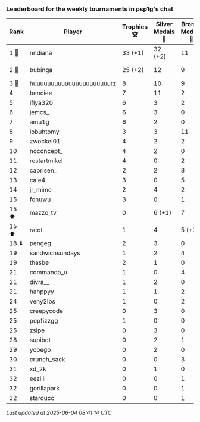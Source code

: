 ### Leaderboard for the weekly tournaments in psp1g's chat
| Rank | Player | Trophies 🏆 | Silver Medals 🥈 | Bronze Medals 🥉 | Points |
|------|--------|-------------|------------------|------------------|--------|
| 1 🥇 | nndiana | 33 (+1) | 32 (+2) | 11 | 136.5 (+5.0) |
| 2 🥈 | bubinga | 25 (+2) | 12 | 9 | 91.5 (+6.0) |
| 3 🥉 | huuuuuuuuuuuuuuuuuuuuuurz | 8 | 10 | 9 | 38.5 |
| 4 | benciee | 7 | 11 | 2 | 33.0 |
| 5 | iflya320 | 6 | 3 | 2 | 22.0 |
| 6 | jemcs_ | 6 | 3 | 0 | 21.0 |
| 7 | amu1g | 6 | 2 | 0 | 20.0 |
| 8 | lobuhtomy | 3 | 3 | 11 | 17.5 |
| 9 | zwockel01 | 4 | 2 | 2 | 15.0 |
| 10 | noconcept_ | 4 | 2 | 0 | 14.0 |
| 11 | restartmikel | 4 | 0 | 2 | 13.0 |
| 12 | caprisen_ | 2 | 2 | 8 | 12.0 |
| 13 | cale4 | 3 | 0 | 5 | 11.5 |
| 14 | jr_mime | 2 | 4 | 2 | 11.0 |
| 15 | fonuwu | 3 | 0 | 1 | 9.5 |
| 15 ⬆| mazzo_tv | 0 | 6 (+1) | 7 | 9.5 (+1.0) |
| 15 ⬆| ratot | 1 | 4 | 5 (+3) | 9.5 (+1.5) |
| 18 ⬇| pengeg | 2 | 3 | 0 | 9.0 |
| 19 | sandwichsundays | 1 | 2 | 4 | 7.0 |
| 19 | thasbe | 2 | 1 | 0 | 7.0 |
| 21 | commanda_u | 1 | 0 | 4 | 5.0 |
| 21 | divra__ | 1 | 2 | 0 | 5.0 |
| 21 | hahppyy | 1 | 1 | 2 | 5.0 |
| 24 | veny2lbs | 1 | 0 | 2 | 4.0 |
| 25 | creepycode | 0 | 3 | 0 | 3.0 |
| 25 | popfizzgg | 1 | 0 | 0 | 3.0 |
| 25 | zsipe | 0 | 3 | 0 | 3.0 |
| 28 | supibot | 0 | 2 | 1 | 2.5 |
| 29 | yopego | 0 | 2 | 0 | 2.0 |
| 30 | crunch_sack | 0 | 0 | 3 | 1.5 |
| 31 | xd_2k | 0 | 1 | 0 | 1.0 |
| 32 | eeziiii | 0 | 0 | 1 | 0.5 |
| 32 | gorillapark | 0 | 0 | 1 | 0.5 |
| 32 | starducc | 0 | 0 | 1 | 0.5 |

_Last updated at 2025-06-04 08:41:14 UTC_